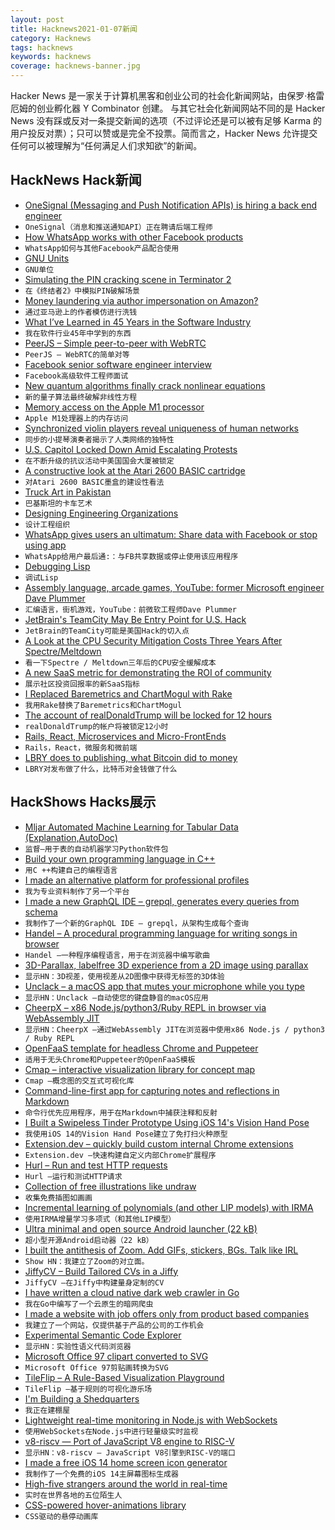 ```yaml
---
layout: post
title: Hacknews2021-01-07新闻
category: Hacknews
tags: hacknews
keywords: hacknews
coverage: hacknews-banner.jpg
---
```


Hacker News 是一家关于计算机黑客和创业公司的社会化新闻网站，由保罗·格雷厄姆的创业孵化器 Y Combinator 创建。
与其它社会化新闻网站不同的是 Hacker News 没有踩或反对一条提交新闻的选项（不过评论还是可以被有足够 Karma 的用户投反对票）；只可以赞或是完全不投票。简而言之，Hacker News 允许提交任何可以被理解为“任何满足人们求知欲”的新闻。

## HackNews Hack新闻


- [OneSignal (Messaging and Push Notification APIs) is hiring a back end engineer](https://onesignal.com/careers/90cfa84c-5d78-47e8-a3f3-5cbaddd0ca89)
- `OneSignal（消息和推送通知API）正在聘请后端工程师`
- [How WhatsApp works with other Facebook products](https://www.whatsapp.com/legal/updates/privacy-policy?eea=0#privacy-policy-updates-how-we-work-with-other-facebook-companies)
- `WhatsApp如何与其他Facebook产品配合使用`
- [GNU Units](https://www.gnu.org/software/units/)
- `GNU单位`
- [Simulating the PIN cracking scene in Terminator 2](https://bert.org/2021/01/04/t2-pin-cracking/)
- `在《终结者2》中模拟PIN破解场景`
- [Money laundering via author impersonation on Amazon?](https://krebsonsecurity.com/2018/02/money-laundering-via-author-impersonation-on-amazon)
- `通过亚马逊上的作者模仿进行洗钱`
- [What I’ve Learned in 45 Years in the Software Industry](https://www.bti360.com/what-ive-learned-in-45-years-in-the-software-industry/)
- `我在软件行业45年中学到的东西`
- [PeerJS – Simple peer-to-peer with WebRTC](https://peerjs.com/)
- `PeerJS – WebRTC的简单对等`
- [Facebook senior software engineer interview](https://daqo.medium.com/facebook-senior-software-engineer-interview-the-only-post-youll-need-to-read-e4604ff2336d)
- `Facebook高级软件工程师面试`
- [New quantum algorithms finally crack nonlinear equations](https://www.quantamagazine.org/new-quantum-algorithms-finally-crack-nonlinear-equations-20210105/)
- `新的量子算法最终破解非线性方程`
- [Memory access on the Apple M1 processor](https://lemire.me/blog/2021/01/06/memory-access-on-the-apple-m1-processor/)
- `Apple M1处理器上的内存访问`
- [Synchronized violin players reveal uniqueness of human networks](https://arstechnica.com/science/2021/01/synchronized-violin-players-reveal-uniqueness-of-human-networks/)
- `同步的小提琴演奏者揭示了人类网络的独特性`
- [U.S. Capitol Locked Down Amid Escalating Protests](https://www.npr.org/sections/congress-electoral-college-tally-live-updates/2021/01/06/954028436/u-s-capitol-locked-down-amid-escalating-far-right-protests)
- `在不断升级的抗议活动中美国国会大厦被锁定`
- [A constructive look at the Atari 2600 BASIC cartridge](http://boston.conman.org/2015/06/16.1)
- `对Atari 2600 BASIC墨盒的建设性看法`
- [Truck Art in Pakistan](https://mymodernmet.com/pakistan-truck-art/)
- `巴基斯坦的卡车艺术`
- [Designing Engineering Organizations](https://jacobian.org/2021/jan/5/designing-engineering-organizations/)
- `设计工程组织`
- [WhatsApp gives users an ultimatum: Share data with Facebook or stop using app](https://arstechnica.com/tech-policy/2021/01/whatsapp-users-must-share-their-data-with-facebook-or-stop-using-the-app/)
- `WhatsApp给用户最后通:：与FB共享数据或停止使用该应用程序`
- [Debugging Lisp](https://malisper.me/category/debugging-common-lisp/)
- `调试Lisp`
- [Assembly language, arcade games, YouTube: former Microsoft engineer Dave Plummer](https://www.theregister.com/2021/01/06/plummer_interview/)
- `汇编语言，街机游戏，YouTube：前微软工程师Dave Plummer`
- [JetBrain's TeamCity May Be Entry Point for U.S. Hack](http://nytimes.com/2021/01/06/us/politics/russia-cyber-hack.html)
- `JetBrain的TeamCity可能是美国Hack的切入点`
- [A Look at the CPU Security Mitigation Costs Three Years After Spectre/Meltdown](https://www.phoronix.com/scan.php?page=article&item=3-years-specmelt&num=1)
- `看一下Spectre / Meltdown三年后的CPU安全缓解成本`
- [A new SaaS metric for demonstrating the ROI of community](https://orbit.love/blog/whats-your-communitys-nrg)
- `展示社区投资回报率的新SaaS指标`
- [I Replaced Baremetrics and ChartMogul with Rake](https://keygen.sh/blog/how-i-replaced-baremetrics-and-chartmogul-with-rake/)
- `我用Rake替换了Baremetrics和ChartMogul`
- [The account of realDonaldTrump will be locked for 12 hours](https://twitter.com/TwitterSafety/status/1346970431039934464)
- `realDonaldTrump的帐户将被锁定12小时`
- [Rails, React, Microservices and Micro-FrontEnds](https://multithreaded.stitchfix.com/blog/2021/01/06/a-better-react-rails-architecture/?hn=2)
- `Rails，React，微服务和微前端`
- [LBRY does to publishing, what Bitcoin did to money](https://lbry.com/)
- `LBRY对发布做了什么，比特币对金钱做了什么`


## HackShows Hacks展示

- [ Mljar Automated Machine Learning for Tabular Data (Explanation,AutoDoc)](https://github.com/mljar/mljar-supervised)
- `监督–用于表的自动机器学习Python软件包`
- [ Build your own programming language in C++](https://github.com/codr7/alang)
- `用C ++构建自己的编程语言`
- [ I made an alternative platform for professional profiles](https://read.cv)
- `我为专业资料制作了另一个平台`
- [ I made a new GraphQL IDE – grepql, generates every queries from schema](https://grepql.netlify.app/)
- `我制作了一个新的GraphQL IDE – grepql，从架构生成每个查询`
- [ Handel – A procedural programming language for writing songs in browser](https://handel-pl.github.io)
- `Handel –一种程序编程语言，用于在浏览器中编写歌曲`
- [ 3D-Parallax, labelfree 3D experience from a 2D image using parallax](https://github.com/VincentLefevre/3D-parallax)
- `显示HN：3D视差，使用视差从2D图像中获得无标签的3D体验`
- [ Unclack – a macOS app that mutes your microphone while you type](https://unclack.app)
- `显示HN：Unclack –自动使您的键盘静音的macOS应用`
- [ CheerpX – x86 Node.js/python3/Ruby REPL in browser via WebAssembly JIT](https://repl.leaningtech.com/)
- `显示HN：CheerpX –通过WebAssembly JIT在浏览器中使用x86 Node.js / python3 / Ruby REPL`
- [ OpenFaaS template for headless Chrome and Puppeteer](https://github.com/alexellis/openfaas-puppeteer-template)
- `适用于无头Chrome和Puppeteer的OpenFaaS模板`
- [ Cmap – interactive visualization library for concept map](https://github.com/ionstage/cmap)
- `Cmap –概念图的交互式可视化库`
- [ Command-line-first app for capturing notes and reflections in Markdown](https://github.com/automoto/devlog)
- `命令行优先应用程序，用于在Markdown中捕获注释和反射`
- [ I Built a Swipeless Tinder Prototype Using iOS 14's Vision Hand Pose](https://github.com/anupamchugh/iOS14VisionHandPose)
- `我使用iOS 14的Vision Hand Pose建立了免打扫火种原型`
- [ Extension.dev – quickly build custom internal Chrome extensions](https://extension.dev/)
- `Extension.dev –快速构建自定义内部Chrome扩展程序`
- [ Hurl – Run and test HTTP requests](https://hurl.dev)
- `Hurl –运行和测试HTTP请求`
- [ Collection of free illustrations like undraw](https://www.vektors.pro/)
- `收集免费插图如画画`
- [ Incremental learning of polynomials (and other LIP models) with IRMA](http://buschermoehle.org/andreas/irma.htm)
- `使用IRMA增量学习多项式（和其他LIP模型）`
- [ Ultra minimal and open source Android launcher (22 kB)](https://play.google.com/store/apps/details?id=app.olauncher.light)
- `超小型开源Android启动器（22 kB）`
- [ I built the antithesis of Zoom. Add GIFs, stickers, BGs. Talk like IRL](https://reslash.co)
- `Show HN：我建立了Zoom的对立面。`
- [ JiffyCV – Build Tailored CVs in a Jiffy](https://jiffycv.com)
- `JiffyCV –在Jiffy中构建量身定制的CV`
- [ I have written a cloud native dark web crawler in Go](https://github.com/creekorful/trandoshan/discussions/122)
- `我在Go中编写了一个云原生的暗网爬虫`
- [ I made a website with job offers only from product based companies](https://getaproductjob.com/)
- `我建立了一个网站，仅提供基于产品的公司的工作机会`
- [ Experimental Semantic Code Explorer](https://artifacts.bypaulshen.com/code-explorer/02/)
- `显示HN：实验性语义代码浏览器`
- [ Microsoft Office 97 clipart converted to SVG](https://archive.org/details/mso97clipart)
- `Microsoft Office 97剪贴画转换为SVG`
- [ TileFlip – A Rule-Based Visualization Playground](https://tileflip.xyz)
- `TileFlip –基于规则的可视化游乐场`
- [ I'm Building a Shedquarters](https://aaronfrancis.com/shedquarters)
- `我正在建棚屋`
- [ Lightweight real-time monitoring in Node.js with WebSockets](https://github.com/elestio/ws-monitoring)
- `使用WebSockets在Node.js中进行轻量级实时监视`
- [ v8-riscv — Port of JavaScript V8 engine to RISC-V](https://github.com/v8-riscv/v8)
- `显示HN：v8-riscv — JavaScript V8引擎到RISC-V的端口`
- [ I made a free iOS 14 home screen icon generator](https://myicon.io/ios-14-icon-editor)
- `我制作了一个免费的iOS 14主屏幕图标生成器`
- [ High-five strangers around the world in real-time](https://h1ghf1ve.me/)
- `实时在世界各地的五位陌生人`
- [ CSS-powered hover-animations library](item?id=25662824)
- `CSS驱动的悬停动画库`

